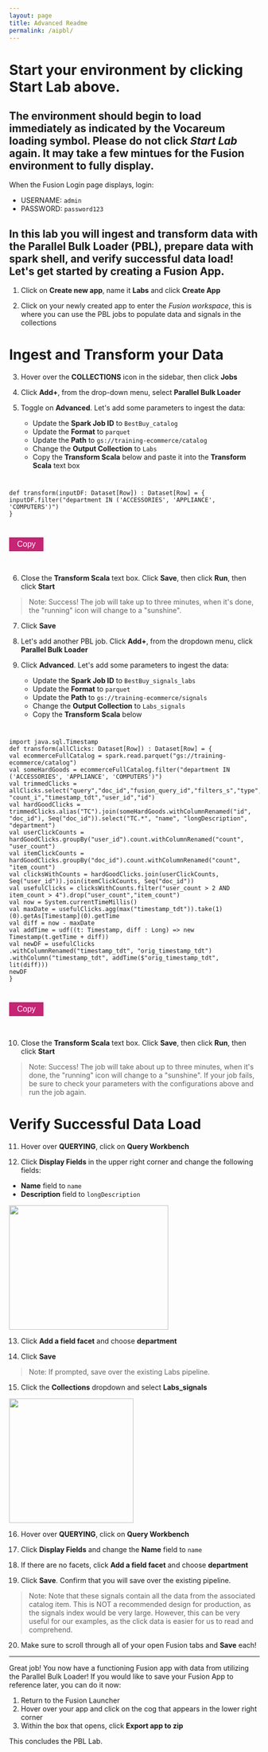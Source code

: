 ```yaml
---
layout: page
title: Advanced Readme
permalink: /aipbl/
---
```


<link rel="stylesheet" href="./lib/public/global-training.css">

# Start your environment by clicking **Start Lab** above. 

## The environment should begin to load immediately as indicated by the Vocareum loading symbol. Please do not click *Start Lab* again. It may take a few mintues for the Fusion environment to fully display.

When the Fusion Login page displays, login:
* USERNAME: ```admin```
* PASSWORD: ```password123```

## In this lab  you will ingest and transform data with the Parallel Bulk Loader (PBL), prepare data with spark shell, and verify successful data load! Let's get started by creating a Fusion App.

1. Click on **Create new app**, name it **Labs** and click **Create App**
   
2. Click on your newly created app to enter the *Fusion workspace*, this is where you can use the PBL jobs to populate data and signals in the collections

# Ingest and Transform your Data

3. Hover over the **COLLECTIONS** icon in the sidebar, then click **Jobs**
   
4. Click **Add+**, from the drop-down menu, select **Parallel Bulk Loader**

5. Toggle on **Advanced**. Let's add some parameters to ingest the data:
    * Update the **Spark Job ID** to ``BestBuy_catalog``
    * Update the **Format** to ``parquet``
    * Update the **Path** to ``gs://training-ecommerce/catalog``
    * Change the **Output Collection** to ``Labs``
    * Copy the **Transform Scala** below and paste it into the **Transform Scala** text box

<pre><code>
<p id="copy">def transform(inputDF: Dataset[Row]) : Dataset[Row] = {
inputDF.filter("department IN ('ACCESSORIES', 'APPLIANCE', 'COMPUTERS')")
}</p>
</pre></code>
<button type="button" onclick="copyEvent('copy')" style="background-color:#C52574;  border: none;
  color: white;
  padding: 5px 16px;
  text-align: center;
  text-decoration: none;
  display: inline-block;
  font-size: 16px;">Copy</button>

<script>
    function copyEvent(id)
    {
        var str = document.getElementById(id);
        window.getSelection().selectAllChildren(str);
        document.execCommand("Copy")
    }
</script> 
<br>

6. Close the **Transform Scala** text box. Click **Save**, then click **Run**, then click **Start**

>Note: Success! The job will take up to three minutes, when it's done, the "running" icon will change to a "sunshine". 

7. Click **Save**

8. Let's add another PBL job. Click **Add+**, from the dropdown menu, click **Parallel Bulk Loader**

9. Click **Advanced**. Let's add some parameters to ingest the data:
    * Update the **Spark Job ID** to ``BestBuy_signals_labs``
    * Update the **Format** to ``parquet``
    * Update the **Path** to ``gs://training-ecommerce/signals``
    * Change the **Output Collection** to ``Labs_signals``
    * Copy the **Transform Scala** below

<pre><code>
<p id="copy2">import java.sql.Timestamp
def transform(allClicks: Dataset[Row]) : Dataset[Row] = {
val ecommerceFullCatalog = spark.read.parquet("gs://training-ecommerce/catalog")
val someHardGoods = ecommerceFullCatalog.filter("department IN ('ACCESSORIES', 'APPLIANCE', 'COMPUTERS')")
val trimmedClicks = allClicks.select("query","doc_id","fusion_query_id","filters_s","type", "count_i","timestamp_tdt","user_id","id")
val hardGoodClicks = trimmedClicks.alias("TC").join(someHardGoods.withColumnRenamed("id", "doc_id"), Seq("doc_id")).select("TC.*", "name", "longDescription", "department")
val userClickCounts = hardGoodClicks.groupBy("user_id").count.withColumnRenamed("count", "user_count")
val itemClickCounts = hardGoodClicks.groupBy("doc_id").count.withColumnRenamed("count", "item_count")
val clicksWithCounts = hardGoodClicks.join(userClickCounts, Seq("user_id")).join(itemClickCounts, Seq("doc_id"))
val usefulClicks = clicksWithCounts.filter("user_count > 2 AND item_count > 4").drop("user_count","item_count")
val now = System.currentTimeMillis()
val maxDate = usefulClicks.agg(max("timestamp_tdt")).take(1)(0).getAs[Timestamp](0).getTime
val diff = now - maxDate
val addTime = udf((t: Timestamp, diff : Long) => new Timestamp(t.getTime + diff))
val newDF = usefulClicks
.withColumnRenamed("timestamp_tdt", "orig_timestamp_tdt")
.withColumn("timestamp_tdt", addTime($"orig_timestamp_tdt", lit(diff)))
newDF
}</p>
</pre></code>
<button type="button" onclick="copyEvent('copy2')" style="background-color:#C52574;  border: none;
  color: white;
  padding: 5px 16px;
  text-align: center;
  text-decoration: none;
  display: inline-block;
  font-size: 16px;">Copy</button>

<script>
    function copyEvent(id)
    {
        var str = document.getElementById(id);
        window.getSelection().selectAllChildren(str);
        document.execCommand("Copy")
    }
</script> 
<br>
        
10. Close the **Transform Scala** text box. Click **Save**, then click **Run**, then click **Start**

>Note: Success! The job will take about up to three minutes, when it's done, the "running" icon will change to a "sunshine". If your job fails, be sure to check your parameters with the configurations above and run the job again. 

# Verify Successful Data Load

11. Hover over **QUERYING**, click on **Query Workbench**
   
12.  Click **Display Fields** in the upper right corner and change the following fields:
* **Name** field to ``name`` 
* **Description** field to ``longDescription``

<img src="https://storage.googleapis.com/fusion-datasets/5.4_Markdown_images/03%20AI/Lab%201%20Display%20Fields.png" style="height: 250px; width:320px;"/>

13. Click **Add a field facet** and choose **department**

14. Click **Save**

>Note: If prompted, save over the existing Labs pipeline. 

15. Click the **Collections** dropdown and select **Labs_signals**

<img src="https://storage.googleapis.com/fusion-datasets/5.4_Markdown_images/03%20AI/Lab%201%20Collections.png" style="height: 250px; width:32
0px;"/>


16. Hover over **QUERYING**, click on **Query Workbench**
   
17.  Click **Display Fields** and change the **Name** field to ``name``

18. If there are no facets, click **Add a field facet** and choose **department**

19. Click **Save**. Confirm that you will save over the existing pipeline.

>Note: Note that these signals contain all the data from the associated catalog item.  This is NOT a recommended design for production, as the signals index would be very large.  However, this can be very useful for our examples, as the click data is easier for us to read and comprehend.

20. Make sure to scroll through all of your open Fusion tabs and **Save** each!

________
Great job! You now have a functioning Fusion app with data from utilizing the Parallel Bulk Loader! If you would like to save your Fusion App to reference later, you can do it now:
1. Return to the Fusion Launcher
2. Hover over your app and click on the cog that appears in the lower right corner
3. Within the box that opens, click **Export app to zip**

This concludes the PBL Lab.
